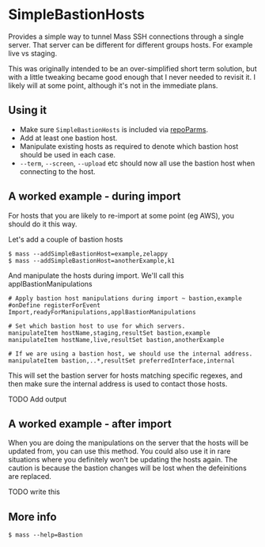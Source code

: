 # SimpleBastionHosts

Provides a simple way to tunnel Mass SSH connections through a single server. That server can be different for different groups hosts. For example live vs staging.

This was originally intended to be an over-simplified short term solution, but with a little tweaking became good enough that I never needed to revisit it. I likely will at some point, although it's not in the immediate plans.

## Using it

* Make sure `SimpleBastionHosts` is included via [repoParms](https://github.com/ksandom/achel/blob/master/docs/programming/creatingARepositoryWithProfiles.md#use-repoparmdefinepackages-to-create-a-profile).
* Add at least one bastion host.
* Manipulate existing hosts as required to denote which bastion host should be used in each case.
* `--term`, `--screen`, `--upload` etc should now all use the bastion host when connecting to the host.

## A worked example - during import

For hosts that you are likely to re-import at some point (eg AWS), you should do it this way.

Let's add a couple of bastion hosts

    $ mass --addSimpleBastionHost=example,zelappy
    $ mass --addSimpleBastionHost=anotherExample,k1

And manipulate the hosts during import. We'll call this applBastionManipulations

    # Apply bastion host manipulations during import ~ bastion,example
    #onDefine registerForEvent Import,readyForManipulations,applBastionManipulations
    
    # Set which bastion host to use for which servers.
    manipulateItem hostName,staging,resultSet bastion,example
    manipulateItem hostName,live,resultSet bastion,anotherExample
    
    # If we are using a bastion host, we should use the internal address.
    manipulateItem bastion,..*,resultSet preferredInterface,internal

This will set the bastion server for hosts matching specific regexes, and then make sure the internal address is used to contact those hosts.

TODO Add output


## A worked example - after import

When you are doing the manipulations on the server that the hosts will be updated from, you can use this method. You could also use it in rare situations where you definitely won't be updating the hosts again. The caution is because the bastion changes will be lost when the defeinitions are replaced.

TODO write this

## More info

    $ mass --help=Bastion
